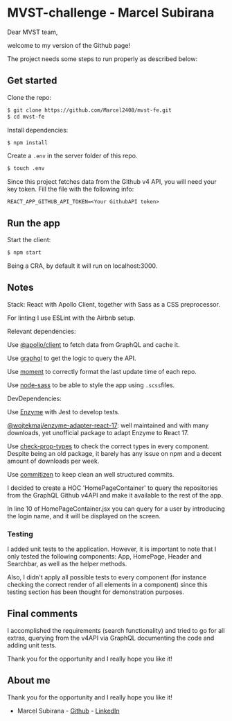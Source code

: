 # MVST-challenge - Marcel Subirana

Dear MVST team,

welcome to my version of the Github page!

The project needs some steps to run properly as described below:

## Get started

Clone the repo:

```bash
$ git clone https://github.com/Marcel2408/mvst-fe.git
$ cd mvst-fe
```

Install dependencies:

```bash
$ npm install
```

Create a ```.env```  in the server folder of this repo.

```bash
$ touch .env
```

Since this project fetches data from the Github v4 API, you will need your key token. Fill the file with the following info:

```
REACT_APP_GITHUB_API_TOKEN=<Your GithubAPI token>
```

## Run the app

Start the client:

```bash
$ npm start
```

Being a CRA, by default it will run on localhost:3000.

## Notes

Stack: React with Apollo Client, together with Sass as a CSS preprocessor.

For linting I use ESLint with the Airbnb setup.

Relevant dependencies:

Use [@apollo/client](https://www.npmjs.com/package/@apollo/client) to fetch data from GraphQL and cache it.

Use [graphql](https://www.npmjs.com/package/graphql) to get the logic to query the API.

Use [moment](https://www.npmjs.com/package/moment) to correctly format the last update time of each repo.

Use [node-sass](https://www.npmjs.com/package/node-sass) to be able to style the app using ```.scss```files.



DevDependencies:

Use [Enzyme](https://www.npmjs.com/package/enzyme) with Jest to develop tests.

[@wojtekmaj/enzyme-adapter-react-17](https://www.npmjs.com/package/@wojtekmaj/enzyme-adapter-react-17): well maintained and with many downloads, yet unofficial package to adapt Enzyme to React 17.

Use [check-prop-types](https://www.npmjs.com/package/check-prop-types) to check the correct types in every component. Despite being an old package, it barely has any issue on npm and a decent amount of downloads per week.

Use [commitizen](https://www.npmjs.com/package/commitizen) to keep clean an well structured commits.

I decided to create a HOC 'HomePageContainer' to query the repositories from the GraphQL  Github v4API and make it available to the rest of the app. 

In line 10 of HomePageContainer.jsx you can query for a user by introducing the login name, and it will be displayed on the screen.

### Testing

I added unit tests to the application. However, it is important to note that I only tested the following components: App, HomePage, Header and Searchbar,  as well as the helper methods. 

Also, I didn't apply all possible tests to every component (for instance checking the correct render of all elements in a component) since this testing section has been thought for demonstration purposes.

## Final comments

I accomplished the requirements (search functionality) and tried to go for all extras, querying from the v4API via GraphQL documenting the code and adding unit tests.

Thank you for the opportunity and I really hope you like it! 

## About me

Thank you for the opportunity and I really hope you like it!

- Marcel Subirana - [Github](https://github.com/marcel2408) - [LinkedIn](https://www.linkedin.com/in/marcel-subirana-campanera/)

 